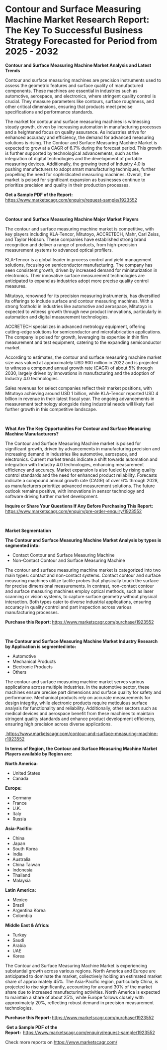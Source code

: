 <p><h1>Contour and Surface Measuring Machine Market Research Report: The Key To Successful Business Strategy Forecasted for Period from 2025 - 2032</h1></p><p><strong>Contour and Surface Measuring Machine Market Analysis and Latest Trends</strong></p>
<p><p>Contour and surface measuring machines are precision instruments used to assess the geometric features and surface quality of manufactured components. These machines are essential in industries such as automotive, aerospace, and electronics, where stringent quality control is crucial. They measure parameters like contours, surface roughness, and other critical dimensions, ensuring that products meet precise specifications and performance standards.</p><p>The market for contour and surface measuring machines is witnessing steady growth, driven by increasing automation in manufacturing processes and a heightened focus on quality assurance. As industries strive for enhanced accuracy and efficiency, the demand for advanced measuring solutions is rising. The Contour and Surface Measuring Machine Market is expected to grow at a CAGR of 6.7% during the forecast period. This growth is further supported by technological advancements, such as the integration of digital technologies and the development of portable measuring devices. Additionally, the growing trend of Industry 4.0 is pushing manufacturers to adopt smart manufacturing techniques, further propelling the need for sophisticated measuring machines. Overall, the market is poised for significant expansion as businesses continue to prioritize precision and quality in their production processes.</p></p>
<p><strong>Get a Sample PDF of the Report:&nbsp;</strong> <a href="https://www.marketscagr.com/enquiry/request-sample/1923552?utm_campaign=1836&utm_medium=2&utm_source=Github&utm_content=ia&utm_term=14012025&utm_id=contour-and-surface-measuring-machine">https://www.marketscagr.com/enquiry/request-sample/1923552</a></p>
<p>&nbsp;</p>
<p><strong>Contour and Surface Measuring Machine Major Market Players</strong></p>
<p><p>The contour and surface measuring machine market is competitive, with key players including KLA-Tencor, Mitutoyo, ACCRETECH, Mahr, Carl Zeiss, and Taylor Hobson. These companies have established strong brand recognition and deliver a range of products, from high-precision measurement systems to advanced optical profilers.</p><p>KLA-Tencor is a global leader in process control and yield management solutions, focusing on semiconductor manufacturing. The company has seen consistent growth, driven by increased demand for miniaturization in electronics. Their innovative surface measurement technologies are anticipated to expand as industries adopt more precise quality control measures.</p><p>Mitutoyo, renowned for its precision measuring instruments, has diversified its offerings to include surface and contour measuring machines. With a strong foothold in industries like automotive and aerospace, Mitutoyo is expected to witness growth through new product innovations, particularly in automation and digital measurement technologies.</p><p>ACCRETECH specializes in advanced metrology equipment, offering cutting-edge solutions for semiconductor and microfabrication applications. The company is poised for growth, leveraging its expertise in thin film measurement and test equipment, catering to the expanding semiconductor market.</p><p>According to estimates, the contour and surface measuring machine market size was valued at approximately USD 900 million in 2022 and is projected to witness a compound annual growth rate (CAGR) of about 5% through 2030, largely driven by innovations in manufacturing and the adoption of Industry 4.0 technologies.</p><p>Sales revenues for select companies reflect their market positions, with Mitutoyo achieving around USD 1 billion, while KLA-Tencor reported USD 4 billion in revenue in their latest fiscal year. The ongoing advancements in measurement technology alongside rising industrial needs will likely fuel further growth in this competitive landscape.</p></p>
<p>&nbsp;</p>
<p><strong>What Are The Key Opportunities For Contour and Surface Measuring Machine Manufacturers?</strong></p>
<p><p>The Contour and Surface Measuring Machine market is poised for significant growth, driven by advancements in manufacturing precision and increasing demand in industries like automotive, aerospace, and electronics. Current market trends indicate a shift towards automation and integration with Industry 4.0 technologies, enhancing measurement efficiency and accuracy. Market expansion is also fueled by rising quality control standards and the need for enhanced product reliability. Forecasts indicate a compound annual growth rate (CAGR) of over 6% through 2028, as manufacturers prioritize advanced measurement solutions. The future outlook remains positive, with innovations in sensor technology and software driving further market development.</p></p>
<p><strong>Inquire or Share Your Questions If Any Before Purchasing This Report:</strong> <a href="https://www.marketscagr.com/enquiry/pre-order-enquiry/1923552?utm_campaign=1836&utm_medium=2&utm_source=Github&utm_content=ia&utm_term=14012025&utm_id=contour-and-surface-measuring-machine">https://www.marketscagr.com/enquiry/pre-order-enquiry/1923552</a></p>
<p>&nbsp;</p>
<p><strong>Market Segmentation</strong></p>
<p><strong>The Contour and Surface Measuring Machine Market Analysis by types is segmented into:</strong></p>
<p><ul><li>Contact Contour and Surface Measuring Machine</li><li>Non-Contact Contour and Surface Measuring Machine</li></ul></p>
<p><p>The contour and surface measuring machine market is categorized into two main types: contact and non-contact systems. Contact contour and surface measuring machines utilize tactile probes that physically touch the surface for precise dimensional measurements. In contrast, non-contact contour and surface measuring machines employ optical methods, such as laser scanning or vision systems, to capture surface geometry without physical interaction. Both types cater to diverse industrial applications, ensuring accuracy in quality control and part inspection across various manufacturing processes.</p></p>
<p><strong>Purchase this Report:&nbsp;</strong><a href="https://www.marketscagr.com/purchase/1923552?utm_campaign=1836&utm_medium=2&utm_source=Github&utm_content=ia&utm_term=14012025&utm_id=contour-and-surface-measuring-machine">https://www.marketscagr.com/purchase/1923552</a></p>
<p>&nbsp;</p>
<p><strong>The Contour and Surface Measuring Machine Market Industry Research by Application is segmented into:</strong></p>
<p><ul><li>Automotive</li><li>Mechanical Products</li><li>Electronic Products</li><li>Others</li></ul></p>
<p><p>The contour and surface measuring machine market serves various applications across multiple industries. In the automotive sector, these machines ensure precise part dimensions and surface quality for safety and performance. Mechanical products rely on accurate measurements for design integrity, while electronic products require meticulous surface analysis for functionality and reliability. Additionally, other sectors such as medical devices and aerospace benefit from these machines to maintain stringent quality standards and enhance product development efficiency, ensuring high precision across diverse applications.</p></p>
<p><a href="https://www.marketscagr.com/contour-and-surface-measuring-machine-r1923552?utm_campaign=1836&utm_medium=2&utm_source=Github&utm_content=ia&utm_term=14012025&utm_id=contour-and-surface-measuring-machine">&nbsp;https://www.marketscagr.com/contour-and-surface-measuring-machine-r1923552</a></p>
<p><strong>In terms of Region, the Contour and Surface Measuring Machine Market Players available by Region are:</strong></p>
<p>
    <p> <strong> North America: </strong>
        <ul>
            <li>United States</li>
            <li>Canada</li>
        </ul>
        </p> 
    <p> <strong> Europe: </strong>
        <ul>
            <li>Germany</li>
            <li>France</li>
            <li>U.K.</li>
            <li>Italy</li>
            <li>Russia</li>
        </ul>
        </p> 
    <p> <strong> Asia-Pacific: </strong>
        <ul>
            <li>China</li>
            <li>Japan</li>
            <li>South Korea</li>
            <li>India</li>
            <li>Australia</li>
            <li>China Taiwan</li>
            <li>Indonesia</li>
            <li>Thailand</li>
            <li>Malaysia</li>
        </ul>
        </p> 
    <p> <strong> Latin America: </strong>
        <ul>
            <li>Mexico</li>
            <li>Brazil</li>
            <li>Argentina Korea</li>
            <li>Colombia</li>
        </ul>
        </p> 
    <p> <strong> Middle East & Africa: </strong>
        <ul>
            <li>Turkey</li>
            <li>Saudi</li>
            <li>Arabia</li>
            <li>UAE</li>
            <li>Korea</li>
        </ul>
    </p>
    </p>
<p><p>The Contour and Surface Measuring Machine Market is experiencing substantial growth across various regions. North America and Europe are anticipated to dominate the market, collectively holding an estimated market share of approximately 45%. The Asia-Pacific region, particularly China, is projected to rise significantly, accounting for around 30% of the market share due to increased manufacturing activities. North America is expected to maintain a share of about 25%, while Europe follows closely with approximately 20%, reflecting robust demand in precision measurement technologies.</p></p>
<p><strong>Purchase this Report: </strong><a href="https://www.marketscagr.com/purchase/1923552?utm_campaign=1836&utm_medium=2&utm_source=Github&utm_content=ia&utm_term=14012025&utm_id=contour-and-surface-measuring-machine">https://www.marketscagr.com/purchase/1923552</a></p>
<p>&nbsp;<strong>Get a Sample PDF of the Report:&nbsp;&nbsp;</strong><a href="https://www.marketscagr.com/enquiry/request-sample/1923552?utm_campaign=1836&utm_medium=2&utm_source=Github&utm_content=ia&utm_term=14012025&utm_id=contour-and-surface-measuring-machine">https://www.marketscagr.com/enquiry/request-sample/1923552</a></p>
<p><strong></strong></p>
<p>Check more reports on <a href="https://www.marketscagr.com/?utm_campaign=1836&utm_medium=2&utm_source=Github&utm_content=ia&utm_term=14012025&utm_id=contour-and-surface-measuring-machine">https://www.marketscagr.com/</a></p>